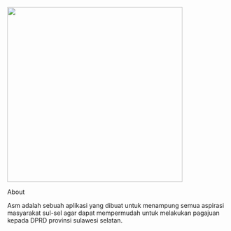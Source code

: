 <img src="img-bg/ss.png" width="400"></a>

<p>About</p>
<p>
   Asm adalah sebuah aplikasi yang dibuat untuk menampung semua aspirasi masyarakat sul-sel agar dapat mempermudah untuk melakukan pagajuan kepada DPRD provinsi sulawesi selatan.
</p>